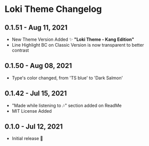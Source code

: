 # Loki Theme Changelog

## 0.1.51 - Aug 11, 2021
- New Theme Version Added ✨ **"Loki Theme - Kang Edition"**
- Line Highlight BC on Classic Version is now transparent to better contrast

## 0.1.50 - Aug 08, 2021
- Type's color changed, from 'TS blue' to 'Dark Salmon'

## 0.1.42 - Jul 15, 2021
- "Made while listening to 🎶" section added on ReadMe
- MIT License Added

## 0.1.0 - Jul 12, 2021
- Initial release 🎉